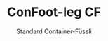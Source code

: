 ---
title: "ConFoot-leg CF"
subtitle: "Standard Container-Füssli"
mainImage: "/images/products/confoot-leg-cf-main.jpg"
gallery:
  - "/images/products/confoot-leg-cf-1.jpg"
  - "/images/products/confoot-leg-cf-2.jpg"
  - "/images/products/confoot-leg-cf-3.jpg"
shortDescription: "ConFoot-leg CF isch üses Standardmodell vom Containerfüssli, wo d'Zyt fürs Vermove und Ulfahre vo Containern reduziert. So chönd Container bim Ulfahre warte bliibe, und d'Fahrer muesed nid lang warte."
technicalDescription: "Mit em CF Modell chönd Container als zusätzleche Lagerplatzi brucht werde, und sin zu jeder Zit parat zum Vermove – fahrt eifach de Anhänger under de Container, und d'Reis goht wiiter."
videoID: "C2KwnEb-npU"
specifications:
  - name: "Gwicht"
    value: "24 kg pro Füssli"
  - name: "Tragfähigkeit"
    value: "34 Tonne"
  - name: "Verstellbereich"
    value: "1'043 mm bis 1'448 mm"
  - name: "Material"
    value: "Hochwärtigs Stahli"
price: "3.600 EUR"
priceVAT: "4.356 EUR"
pricingNotes: "Rabatte bi Massebestellig sind verfügbar. Kontaktier eus für Detail."
buyLink: "/contact"
howToUse: |
  1. Positionier das CF Füssli am Containerhörn
  2. Aktivier de Verriegelungsmechanismus
  3. Stell d'Höchi, wenn nötig, im Verstellbereich vo 1'043 mm bis 1'448 mm ii
  4. Wiederhole das für all nöötige Ecken
  5. Senk de Anhänger ab und fahre witer, währed de Container sicher uf de Füssli bliibt
benefits:
  - title: "Zytersparnis"
    description: "Verringert d'Zyt fürs Versetze und Ulfahre vo Containern, will d'Container bim Ulfahre warte chönd."
  - title: "Effizienz für d'Fahrer"
    description: "D'Fahrer muesed nid lang warte bim Ulfahre, was ihne meh Ziit für anderi Ufträge verschafft."
  - title: "Zusätzle Lagerplatz"
    description: "Container chönd als zusätzle Lagerplatz brucht werde, wenn sie nid in de Bewegung sind."
  - title: "Immer fahrbereit"
    description: "Container sind jederzeit parat zum Vermove – fahrt eifach de Anhänger under de Container, und d'Reis goht witer."
  - title: "Vielseitigi Applikatioune"
    description: "Eignet sich für allgmeine Nutzig, Lagerig, Tankcontainer und verschiedeni Industriebereiche."
  - title: "Kostöoptimierig"
    description: "Optimiert d'Koste und d'Zyt, indem de Transport- und Lagerprozess vereinfacht wird."
articleContent: |
  ## Was isch de ConFoot-leg CF?

  De ConFoot-leg CF isch s Standardmodell vom Containerfüssli, wo dr Ablouf im Transport, Lagerig und in dr Logistik enorm vereinfacht. Die vielseitigi Lösig reduziert d'Zyt, wo fürs Versetze und Ulfahre vo Container brucht wird, will d'Container bim Ulfahre warte bliibe, und d'Fahrer muesed nid lang warte. So verwandleed sich Shipping Container in flexible Lagerplatze, wo jederziit parat für de Transport sind.

  ## Di wichtigschte Vorteilig für Transport und Logistik

  De ConFoot-leg CF bringt erhebliche Betribsvorteil für Unternehmen, wo im Containertransport und in dr Logistik täti sind. Wird d'Zyt vo de Fahrer besser iigsetzt und d'Flotte optimal usegnützt, chönd Container abglade und grad witergfahrä werde – ohni kostspieligi Wartezyt bim Lade- oder Ulfahroversatz.

  Usserde chönd Container mit CF Füssli, wenn sie nid im Transit sind, als wertvoll zusätzliche Lagerflächi diene. Sie sind jederzeit parat zum Vermove – fahrt eifach de Anhänger under den Container, und d'Reis goht witer. Die Flexibilität macht de CF zu en ideale Lösig für Unternehmen, wo ihre Logistikeffizienz und Lagerkapazität verbessere wend.

  ## Wie das funktioniert

  De ConFoot-leg CF wird sicher an de Containerhörner befestigt und biet stabili Unterstützig währendde Container zum Lade, Ulfahre oder zur Lagerig positioniert wird. D'Füssli hend en Verstellbereich vo 1'043 mm bis 1'448 mm, was flexible Positionierig i verschieden Betriebsumgebige erlaubt. Jed Füssli wiegt 24 kg, was de Handhabig für d'Bedienige vereinfacht, während s'Ganze e beachtliche Tragfähigkeit vo 34 Tonne ufwyse tuet.

  D'Instalierig isch unkompliziert:
  1. Positionier die CF Füssli an de Containerhörner
  2. Schalt de Verriegelungsmechanismus ii, um d'Füssli z'sichere
  3. Stell d'Höchi so ii, wie's für dini Bedürfnis passt
  4. Senk de Anhänger ab und fahre witer, während de Container guet uf de Füssli ruht

  Wann's Zit isch, de Container z'vermove, fahrt eifach de Anhänger zrugg under de Container, sichert den Container am Anhänger, nimm d'Füssli ab, und mach d'Reis witer.

  ## Applikatioune vom ConFoot-leg CF

  ### Transportfirmen
  Transportfirmen profitiere massiv vo de Fähigkeit vom CF, d'Nutzung vo de Flotte z'optimieren. D'Fahrer chönd Container bi de Kunden absetze und sofort witerfahre, statt lang Wartezyt bim Lade/Ulfahre z'hend. Die Effizienz cha d'Produktivitäät vo de vorhandene Anhängerflotte spürbar erhöhe und d'Betriebskoste senke.

  ### Lagerig und Distribution
  Fir Lager- und Distributionsbetrieb bietet de CF en flexible Lösig zum Managen vo de Containerbewegige. Container chönd vorübergehend uf de Füssli in Lagerzone plaziert werde und so als zusätzle Bufferkapazität während de Stoßziite diene. Das reduziert d’Überfüllig an Ladeplätz und erlaubt es, d'Lade- und Ulfahroversätt effizienter z’plane.

  ### Produktionsbetriebe
  Produktionsstandorte chönd Container mit CF Füssli als flexible zusätzlichen Lagerplatz für Rohstoff oder Fertigprodukte brucht. Wird die Container nah an de Produktionszone positioniert, sind d'Materialie schnäll zur Verfüegig, was d'Umhandlig vereinfacht und d'Produktionsprozesse verbessert.

  ### Einzelhandel
  Im Einzelhandel chönd de CF für saisonali Lagerlösige verwendet werde, wo Container strategisch plaziert sind, um s'Inventar während de Stoßziite optimal z'managen. So staht kosteneffiziente zusätzliche Kapazität zur Verfüegig, ohni dass en dauerhafte Erweiterig vo de Betriebsfläche nötig wird.

  ## Technischi Spezifikatioune

  - **Tragfähigkeit**: 34 Tonne
  - **Gwicht**: 24 kg pro Füssli
  - **Verstellbereich**: 1'043 mm bis 1'448 mm
  - **Material**: Hochwärtigs Stahli mit robustem Finish
  - **Kompatibilität**: Standard Containerhörner

  De ConFoot-leg CF isch e praxisorientierti Lösig, wo d'Prozesse im Transport und in dr Lagerig optimiert, und biet Unternehmen e effektivi Mögligkeite, d'Koste und d'Zyt optimal z'nutze. Durch d'Möglichkeit, Container während em Ulfahre als zusätzlichen Lagerplatz z'verwände, wird d'Flexibilität im Umgang mit Containern erheblich verbessert.
---
